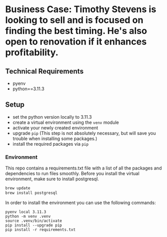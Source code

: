 # Business Case: Timothy Stevens is looking to sell and is focused on finding the best timing. He's also open to renovation if it enhances profitability.


## Technical Requirements

- pyenv
- python==3.11.3

## Setup

* set the python version locally to 3.11.3
* create a virtual environment using the `venv` module
* activate your newly created environment 
* upgrade `pip` (This step is not absolutely necessary, but will save you trouble when installing some packages.)
* install the required packages via `pip`


### Environment

This repo contains a requirements.txt file with a list of all the packages and dependencies to run files smoothly. Before you install the virtual environment, make sure to install postgresql.

```bash
brew update
brew install postgresql
```

In order to install the environment you can use the following commands:

```
pyenv local 3.11.3
python -m venv .venv
source .venv/bin/activate
pip install --upgrade pip
pip install -r requirements.txt
```